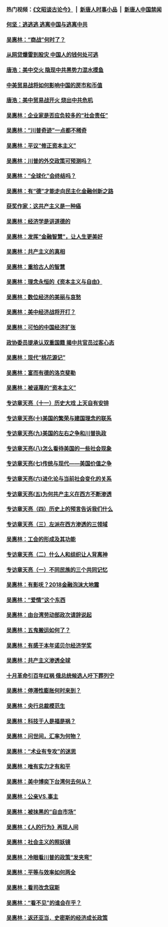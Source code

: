 #### 热门视频：[《文昭谈古论今》](https://github.com/gfw-breaker/wenzhao/blob/master/README.md?t=10252133) &nbsp;|&nbsp; [新唐人时事小品](https://github.com/gfw-breaker/ntdtv-comedy/blob/master/README.md?t=10252133) &nbsp;|&nbsp; [新唐人中国禁闻](https://github.com/gfw-breaker/ntdtv-news/blob/master/README.md?t=10252133)

#### [何坚：逃逃逃 逃离中国与逃离中共](../pages/nsc423/n10592891.md?t=10252133) 

#### [吴惠林：“商战”何时了？](../pages/nsc423/n10573558.md?t=10252133) 

#### [从网贷爆雷到股灾 中国人的钱何处可逃](../pages/nsc423/n10572800.md?t=10252133) 

#### [唐浩：美中交火 隐现中共黑势力混水摸鱼](../pages/nsc423/n10544040.md?t=10252133) 

#### [中美贸易战将如何影响中国的房市和币值](../pages/nsc423/n10543697.md?t=10252133) 

#### [唐浩：美中贸易战开火 烧出中共危机](../pages/nsc423/n10540126.md?t=10252133) 

#### [吴惠林：企业家是否应负较多的“社会责任”](../pages/nsc423/n10535022.md?t=10252133) 

#### [吴惠林：“川普奇迹”一点都不稀奇](../pages/nsc423/n10512808.md?t=10252133) 

#### [吴惠林：平议“修正资本主义”](../pages/nsc423/n10495724.md?t=10252133) 

#### [吴惠林：川普的外交政策可预测吗？](../pages/nsc423/n10462387.md?t=10252133) 

#### [吴惠林：“全球化”会终结吗？](../pages/nsc423/n10452838.md?t=10252133) 

#### [吴惠林：有“德”才能走向民主化金融创新之路](../pages/nsc423/n10432292.md?t=10252133) 

#### [获奖作家：这共产主义是一种癌](../pages/nsc423/n10431541.md?t=10252133) 

#### [吴惠林：经济学是讲道德的](../pages/nsc423/n10398014.md?t=10252133) 

#### [吴惠林：发挥“金融智慧”，让人生更美好](../pages/nsc423/n10375019.md?t=10252133) 

#### [吴惠林：共产主义的真相](../pages/nsc423/n10351394.md?t=10252133) 

#### [吴惠林：重拾古人的智慧](../pages/nsc423/n10337691.md?t=10252133) 

#### [吴惠林：理念永恒的《资本主义与自由》](../pages/nsc423/n10316274.md?t=10252133) 

#### [吴惠林：数位经济的美丽与哀愁](../pages/nsc423/n10292946.md?t=10252133) 

#### [吴惠林：美中经济战将开打？](../pages/nsc423/n10258825.md?t=10252133) 

#### [吴惠林：可怕的中国经济扩张](../pages/nsc423/n10219147.md?t=10252133) 

#### [政协委员提承认双重国籍 揭中共官员过客心态](../pages/nsc423/n10208809.md?t=10252133) 

#### [吴惠林：现代“桃花源记”](../pages/nsc423/n10185234.md?t=10252133) 

#### [吴惠林：富而有德的洛克斐勒](../pages/nsc423/n10142264.md?t=10252133) 

#### [吴惠林：被诬蔑的“资本主义”](../pages/nsc423/n10124816.md?t=10252133) 

#### [专访章天亮（十一）历史大戏 上天自有安排](../pages/nsc423/n10094905.md?t=10252133) 

#### [专访章天亮(十)美国的繁荣与建国理念的联系](../pages/nsc423/n10094899.md?t=10252133) 

#### [专访章天亮(九)美国的左右之争和川普执政](../pages/nsc423/n10094889.md?t=10252133) 

#### [专访章天亮(八)怎么看待美国的一些社会现象](../pages/nsc423/n10094857.md?t=10252133) 

#### [专访章天亮(七)传统与现代——美国价值之争](../pages/nsc423/n10093140.md?t=10252133) 

#### [专访章天亮(六)进化论与当前社会变化的关系](../pages/nsc423/n10092036.md?t=10252133) 

#### [专访章天亮(五)为何共产主义在西方不断渗透](../pages/nsc423/n10083620.md?t=10252133) 

#### [专访章天亮（四）历史上的预言告诉我们什么](../pages/nsc423/n10083606.md?t=10252133) 

#### [专访章天亮（三）左派在西方渗透的三领域](../pages/nsc423/n10081115.md?t=10252133) 

#### [吴惠林：工会的形成及其功能](../pages/nsc423/n10080633.md?t=10252133) 

#### [专访章天亮（二）什么人和组织让人背离神](../pages/nsc423/n10076637.md?t=10252133) 

#### [专访章天亮（一）不同民族的三个共同记忆](../pages/nsc423/n10074188.md?t=10252133) 

#### [吴惠林：有影呒？2018金融泡沫大地震](../pages/nsc423/n10040534.md?t=10252133) 

#### [吴惠林：“爱情”这个东西](../pages/nsc423/n10019423.md?t=10252133) 

#### [吴惠林：由台湾劳动部政次请辞说起](../pages/nsc423/n9979679.md?t=10252133) 

#### [吴惠林：五鬼搬运如何了？](../pages/nsc423/n9925338.md?t=10252133) 

#### [吴惠林：有感于本年诺贝尔经济学奖](../pages/nsc423/n9871883.md?t=10252133) 

#### [吴惠林：共产主义渗透全球](../pages/nsc423/n9812748.md?t=10252133) 

#### [十月革命引百年红祸 俄总统候选人吁下葬列宁](../pages/nsc423/n9810182.md?t=10252133) 

#### [吴惠林：停滞性膨胀何时来到？](../pages/nsc423/n9764136.md?t=10252133) 

#### [吴惠林：央行总裁模范生](../pages/nsc423/n9728134.md?t=10252133) 

#### [吴惠林：科技于人是福是祸？](../pages/nsc423/n9672982.md?t=10252133) 

#### [吴惠林：问世间，汇率为何物？](../pages/nsc423/n9621788.md?t=10252133) 

#### [吴惠林：“术业有专攻”的迷思](../pages/nsc423/n9580363.md?t=10252133) 

#### [吴惠林：唯有实力才有和平](../pages/nsc423/n9529599.md?t=10252133) 

#### [吴惠林：美中博奕下台湾何去何从？](../pages/nsc423/n9483598.md?t=10252133) 

#### [吴惠林：公亲VS.事主](../pages/nsc423/n9425637.md?t=10252133) 

#### [吴惠林：被抹黑的“自由市场”](../pages/nsc423/n9351545.md?t=10252133) 

#### [吴惠林：《人的行为》再现人间](../pages/nsc423/n9296339.md?t=10252133) 

#### [吴惠林：社会主义的照妖镜](../pages/nsc423/n9243460.md?t=10252133) 

#### [吴惠林：冷眼看川普的政策“发夹弯”](../pages/nsc423/n9120684.md?t=10252133) 

#### [吴惠林：平等与效率如何两全](../pages/nsc423/n9075430.md?t=10252133) 

#### [吴惠林：看司改念寇斯](../pages/nsc423/n9024915.md?t=10252133) 

#### [吴惠林：“看不见”的谁会在乎？](../pages/nsc423/n8977488.md?t=10252133) 

#### [吴惠林：返还亚当．史密斯的经济成长政策](../pages/nsc423/n8931896.md?t=10252133) 

